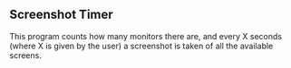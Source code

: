 ## Screenshot Timer
<p> This program counts how many monitors there are, and every X seconds (where X is given by the user) a screenshot is taken of all the available screens.</p>